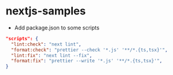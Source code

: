# nextjs-samples

- Add package.json to some scripts

```json
"scripts": {
  "lint:check": "next lint",
  "format:check": "prettier --check '*.js' '**/*.{ts,tsx}'",
  "lint:fix": "next lint --fix",
  "format:fix": "prettier --write '*.js' '**/*.{ts,tsx}'",
}
```
